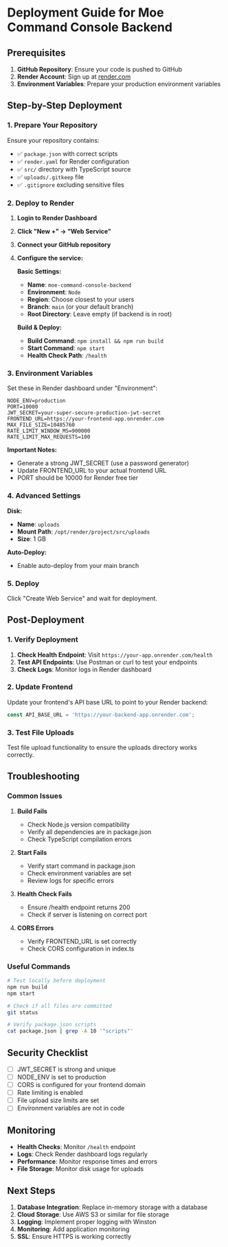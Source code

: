 # Deployment Guide for Moe Command Console Backend

## Prerequisites

1. **GitHub Repository**: Ensure your code is pushed to GitHub
2. **Render Account**: Sign up at [render.com](https://render.com)
3. **Environment Variables**: Prepare your production environment variables

## Step-by-Step Deployment

### 1. Prepare Your Repository

Ensure your repository contains:
- ✅ `package.json` with correct scripts
- ✅ `render.yaml` for Render configuration
- ✅ `src/` directory with TypeScript source
- ✅ `uploads/.gitkeep` file
- ✅ `.gitignore` excluding sensitive files

### 2. Deploy to Render

1. **Login to Render Dashboard**
2. **Click "New +" → "Web Service"**
3. **Connect your GitHub repository**
4. **Configure the service:**

   **Basic Settings:**
   - **Name**: `moe-command-console-backend`
   - **Environment**: `Node`
   - **Region**: Choose closest to your users
   - **Branch**: `main` (or your default branch)
   - **Root Directory**: Leave empty (if backend is in root)

   **Build & Deploy:**
   - **Build Command**: `npm install && npm run build`
   - **Start Command**: `npm start`
   - **Health Check Path**: `/health`

### 3. Environment Variables

Set these in Render dashboard under "Environment":

```env
NODE_ENV=production
PORT=10000
JWT_SECRET=your-super-secure-production-jwt-secret
FRONTEND_URL=https://your-frontend-app.onrender.com
MAX_FILE_SIZE=10485760
RATE_LIMIT_WINDOW_MS=900000
RATE_LIMIT_MAX_REQUESTS=100
```

**Important Notes:**
- Generate a strong JWT_SECRET (use a password generator)
- Update FRONTEND_URL to your actual frontend URL
- PORT should be 10000 for Render free tier

### 4. Advanced Settings

**Disk:**
- **Name**: `uploads`
- **Mount Path**: `/opt/render/project/src/uploads`
- **Size**: 1 GB

**Auto-Deploy:**
- Enable auto-deploy from your main branch

### 5. Deploy

Click "Create Web Service" and wait for deployment.

## Post-Deployment

### 1. Verify Deployment

1. **Check Health Endpoint**: Visit `https://your-app.onrender.com/health`
2. **Test API Endpoints**: Use Postman or curl to test your endpoints
3. **Check Logs**: Monitor logs in Render dashboard

### 2. Update Frontend

Update your frontend's API base URL to point to your Render backend:
```javascript
const API_BASE_URL = 'https://your-backend-app.onrender.com';
```

### 3. Test File Uploads

Test file upload functionality to ensure the uploads directory works correctly.

## Troubleshooting

### Common Issues

1. **Build Fails**
   - Check Node.js version compatibility
   - Verify all dependencies are in package.json
   - Check TypeScript compilation errors

2. **Start Fails**
   - Verify start command in package.json
   - Check environment variables are set
   - Review logs for specific errors

3. **Health Check Fails**
   - Ensure /health endpoint returns 200
   - Check if server is listening on correct port

4. **CORS Errors**
   - Verify FRONTEND_URL is set correctly
   - Check CORS configuration in index.ts

### Useful Commands

```bash
# Test locally before deployment
npm run build
npm start

# Check if all files are committed
git status

# Verify package.json scripts
cat package.json | grep -A 10 '"scripts"'
```

## Security Checklist

- [ ] JWT_SECRET is strong and unique
- [ ] NODE_ENV is set to production
- [ ] CORS is configured for your frontend domain
- [ ] Rate limiting is enabled
- [ ] File upload size limits are set
- [ ] Environment variables are not in code

## Monitoring

- **Health Checks**: Monitor `/health` endpoint
- **Logs**: Check Render dashboard logs regularly
- **Performance**: Monitor response times and errors
- **File Storage**: Monitor disk usage for uploads

## Next Steps

1. **Database Integration**: Replace in-memory storage with a database
2. **Cloud Storage**: Use AWS S3 or similar for file storage
3. **Logging**: Implement proper logging with Winston
4. **Monitoring**: Add application monitoring
5. **SSL**: Ensure HTTPS is working correctly 